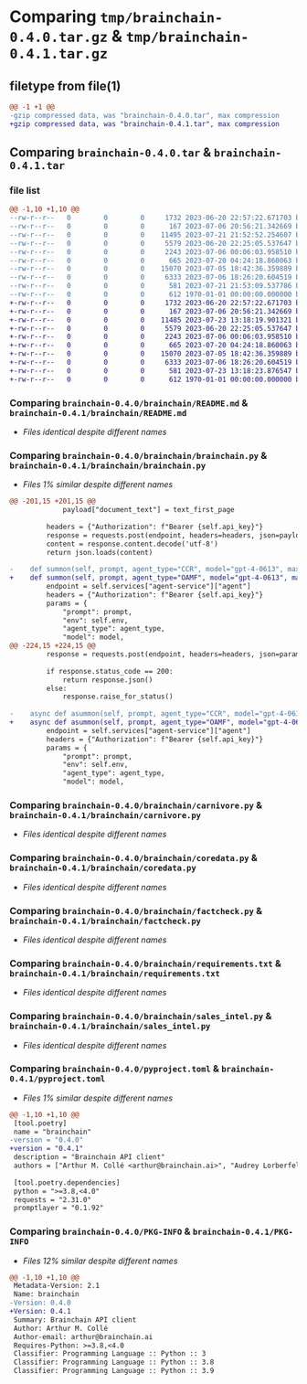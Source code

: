 # Comparing `tmp/brainchain-0.4.0.tar.gz` & `tmp/brainchain-0.4.1.tar.gz`

## filetype from file(1)

```diff
@@ -1 +1 @@
-gzip compressed data, was "brainchain-0.4.0.tar", max compression
+gzip compressed data, was "brainchain-0.4.1.tar", max compression
```

## Comparing `brainchain-0.4.0.tar` & `brainchain-0.4.1.tar`

### file list

```diff
@@ -1,10 +1,10 @@
--rw-r--r--   0        0        0     1732 2023-06-20 22:57:22.671703 brainchain-0.4.0/brainchain/README.md
--rw-r--r--   0        0        0      167 2023-07-06 20:56:21.342669 brainchain-0.4.0/brainchain/__init__.py
--rw-r--r--   0        0        0    11495 2023-07-21 21:52:52.254607 brainchain-0.4.0/brainchain/brainchain.py
--rw-r--r--   0        0        0     5579 2023-06-20 22:25:05.537647 brainchain-0.4.0/brainchain/carnivore.py
--rw-r--r--   0        0        0     2243 2023-07-06 00:06:03.958510 brainchain-0.4.0/brainchain/coredata.py
--rw-r--r--   0        0        0      665 2023-07-20 04:24:18.860063 brainchain-0.4.0/brainchain/factcheck.py
--rw-r--r--   0        0        0    15070 2023-07-05 18:42:36.359889 brainchain-0.4.0/brainchain/requirements.txt
--rw-r--r--   0        0        0     6333 2023-07-06 18:26:20.604519 brainchain-0.4.0/brainchain/sales_intel.py
--rw-r--r--   0        0        0      581 2023-07-21 21:53:09.537786 brainchain-0.4.0/pyproject.toml
--rw-r--r--   0        0        0      612 1970-01-01 00:00:00.000000 brainchain-0.4.0/PKG-INFO
+-rw-r--r--   0        0        0     1732 2023-06-20 22:57:22.671703 brainchain-0.4.1/brainchain/README.md
+-rw-r--r--   0        0        0      167 2023-07-06 20:56:21.342669 brainchain-0.4.1/brainchain/__init__.py
+-rw-r--r--   0        0        0    11485 2023-07-23 13:18:19.901321 brainchain-0.4.1/brainchain/brainchain.py
+-rw-r--r--   0        0        0     5579 2023-06-20 22:25:05.537647 brainchain-0.4.1/brainchain/carnivore.py
+-rw-r--r--   0        0        0     2243 2023-07-06 00:06:03.958510 brainchain-0.4.1/brainchain/coredata.py
+-rw-r--r--   0        0        0      665 2023-07-20 04:24:18.860063 brainchain-0.4.1/brainchain/factcheck.py
+-rw-r--r--   0        0        0    15070 2023-07-05 18:42:36.359889 brainchain-0.4.1/brainchain/requirements.txt
+-rw-r--r--   0        0        0     6333 2023-07-06 18:26:20.604519 brainchain-0.4.1/brainchain/sales_intel.py
+-rw-r--r--   0        0        0      581 2023-07-23 13:18:23.876547 brainchain-0.4.1/pyproject.toml
+-rw-r--r--   0        0        0      612 1970-01-01 00:00:00.000000 brainchain-0.4.1/PKG-INFO
```

### Comparing `brainchain-0.4.0/brainchain/README.md` & `brainchain-0.4.1/brainchain/README.md`

 * *Files identical despite different names*

### Comparing `brainchain-0.4.0/brainchain/brainchain.py` & `brainchain-0.4.1/brainchain/brainchain.py`

 * *Files 1% similar despite different names*

```diff
@@ -201,15 +201,15 @@
             payload["document_text"] = text_first_page
 
         headers = {"Authorization": f"Bearer {self.api_key}"}
         response = requests.post(endpoint, headers=headers, json=payload)
         content = response.content.decode('utf-8')
         return json.loads(content)
 
-    def summon(self, prompt, agent_type="CCR", model="gpt-4-0613", max_tokens=2048, temperature=0.18, top_p=0.15, top_k=0.0, presence_penalty=1.0, frequency_penalty=1.0, chat_history: list = []):
+    def summon(self, prompt, agent_type="OAMF", model="gpt-4-0613", max_tokens=2048, temperature=0, top_p=0, top_k=0.0, presence_penalty=0.0, frequency_penalty=0.0, chat_history: list = []):
         endpoint = self.services["agent-service"]["agent"]
         headers = {"Authorization": f"Bearer {self.api_key}"}
         params = {
             "prompt": prompt,
             "env": self.env,
             "agent_type": agent_type,
             "model": model,
@@ -224,15 +224,15 @@
         response = requests.post(endpoint, headers=headers, json=params)
 
         if response.status_code == 200:
             return response.json()
         else:
             response.raise_for_status()
 
-    async def asummon(self, prompt, agent_type="CCR", model="gpt-4-0613", max_tokens=2048, temperature=0.18, top_p=0.15, top_k=0.0, presence_penalty=1.0, frequency_penalty=1.0, chat_history: list = []):
+    async def asummon(self, prompt, agent_type="OAMF", model="gpt-4-0613", max_tokens=2048, temperature=0, top_p=0, top_k=0.0, presence_penalty=0.0, frequency_penalty=0.0, chat_history: list = []):
         endpoint = self.services["agent-service"]["agent"]
         headers = {"Authorization": f"Bearer {self.api_key}"}
         params = {
             "prompt": prompt,
             "env": self.env,
             "agent_type": agent_type,
             "model": model,
```

### Comparing `brainchain-0.4.0/brainchain/carnivore.py` & `brainchain-0.4.1/brainchain/carnivore.py`

 * *Files identical despite different names*

### Comparing `brainchain-0.4.0/brainchain/coredata.py` & `brainchain-0.4.1/brainchain/coredata.py`

 * *Files identical despite different names*

### Comparing `brainchain-0.4.0/brainchain/factcheck.py` & `brainchain-0.4.1/brainchain/factcheck.py`

 * *Files identical despite different names*

### Comparing `brainchain-0.4.0/brainchain/requirements.txt` & `brainchain-0.4.1/brainchain/requirements.txt`

 * *Files identical despite different names*

### Comparing `brainchain-0.4.0/brainchain/sales_intel.py` & `brainchain-0.4.1/brainchain/sales_intel.py`

 * *Files identical despite different names*

### Comparing `brainchain-0.4.0/pyproject.toml` & `brainchain-0.4.1/pyproject.toml`

 * *Files 1% similar despite different names*

```diff
@@ -1,10 +1,10 @@
 [tool.poetry]
 name = "brainchain"
-version = "0.4.0"
+version = "0.4.1"
 description = "Brainchain API client"
 authors = ["Arthur M. Collé <arthur@brainchain.ai>", "Audrey Lorberfeld <alorberfeld@brainchain.ai>"]
 
 [tool.poetry.dependencies]
 python = ">=3.8,<4.0"
 requests = "2.31.0"
 promptlayer = "0.1.92"
```

### Comparing `brainchain-0.4.0/PKG-INFO` & `brainchain-0.4.1/PKG-INFO`

 * *Files 12% similar despite different names*

```diff
@@ -1,10 +1,10 @@
 Metadata-Version: 2.1
 Name: brainchain
-Version: 0.4.0
+Version: 0.4.1
 Summary: Brainchain API client
 Author: Arthur M. Collé
 Author-email: arthur@brainchain.ai
 Requires-Python: >=3.8,<4.0
 Classifier: Programming Language :: Python :: 3
 Classifier: Programming Language :: Python :: 3.8
 Classifier: Programming Language :: Python :: 3.9
```

